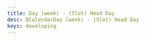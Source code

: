 ```yaml
---
title: Day (week) - (Slot) Head Day
desc: QCalendarDay (week) - (Slot) Head Day
keys: developing
---
```


<example-viewer
  title="(Slot) Head Day"
  file="WeekSlotHeadDay"
  codepen-title="QCalendarDay"
/>
